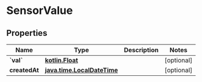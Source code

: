 # SensorValue

## Properties
Name | Type | Description | Notes
------------ | ------------- | ------------- | -------------
**&#x60;val&#x60;** | [**kotlin.Float**](.md) |  |  [optional]
**createdAt** | [**java.time.LocalDateTime**](java.time.LocalDateTime.md) |  |  [optional]

